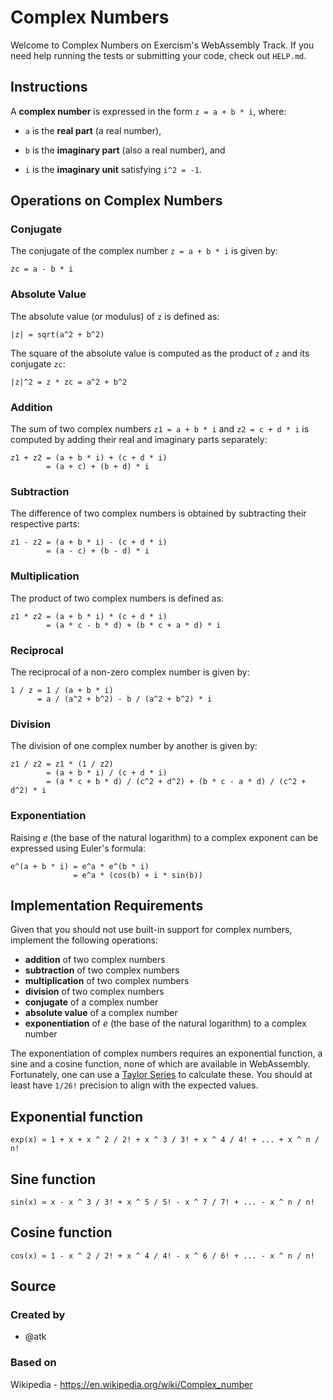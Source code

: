 # Complex Numbers

Welcome to Complex Numbers on Exercism's WebAssembly Track.
If you need help running the tests or submitting your code, check out `HELP.md`.

## Instructions

A **complex number** is expressed in the form `z = a + b * i`, where:

- `a` is the **real part** (a real number),

- `b` is the **imaginary part** (also a real number), and

- `i` is the **imaginary unit** satisfying `i^2 = -1`.

## Operations on Complex Numbers

### Conjugate

The conjugate of the complex number `z = a + b * i` is given by:

```text
zc = a - b * i
```

### Absolute Value

The absolute value (or modulus) of `z` is defined as:

```text
|z| = sqrt(a^2 + b^2)
```

The square of the absolute value is computed as the product of `z` and its conjugate `zc`:

```text
|z|^2 = z * zc = a^2 + b^2
```

### Addition

The sum of two complex numbers `z1 = a + b * i` and `z2 = c + d * i` is computed by adding their real and imaginary parts separately:

```text
z1 + z2 = (a + b * i) + (c + d * i)
        = (a + c) + (b + d) * i
```

### Subtraction

The difference of two complex numbers is obtained by subtracting their respective parts:

```text
z1 - z2 = (a + b * i) - (c + d * i)
        = (a - c) + (b - d) * i
```

### Multiplication

The product of two complex numbers is defined as:

```text
z1 * z2 = (a + b * i) * (c + d * i)
        = (a * c - b * d) + (b * c + a * d) * i
```

### Reciprocal

The reciprocal of a non-zero complex number is given by:

```text
1 / z = 1 / (a + b * i)
      = a / (a^2 + b^2) - b / (a^2 + b^2) * i
```

### Division

The division of one complex number by another is given by:

```text
z1 / z2 = z1 * (1 / z2)
        = (a + b * i) / (c + d * i)
        = (a * c + b * d) / (c^2 + d^2) + (b * c - a * d) / (c^2 + d^2) * i
```

### Exponentiation

Raising _e_ (the base of the natural logarithm) to a complex exponent can be expressed using Euler's formula:

```text
e^(a + b * i) = e^a * e^(b * i)
              = e^a * (cos(b) + i * sin(b))
```

## Implementation Requirements

Given that you should not use built-in support for complex numbers, implement the following operations:

- **addition** of two complex numbers
- **subtraction** of two complex numbers
- **multiplication** of two complex numbers
- **division** of two complex numbers
- **conjugate** of a complex number
- **absolute value** of a complex number
- **exponentiation** of _e_ (the base of the natural logarithm) to a complex number

The exponentiation of complex numbers requires an exponential function, a sine and a cosine function, none of which are available in WebAssembly. Fortunately, one can use a [Taylor Series](https://en.wikipedia.org/wiki/Taylor_series) to calculate these. You should at least have `1/26!` precision to align with the expected values.

## Exponential function

```
exp(x) ≃ 1 + x + x ^ 2 / 2! + x ^ 3 / 3! + x ^ 4 / 4! + ... + x ^ n / n!
```

## Sine function

```
sin(x) ≃ x - x ^ 3 / 3! + x ^ 5 / 5! - x ^ 7 / 7! + ... - x ^ n / n!
```

## Cosine function

```
cos(x) ≃ 1 - x ^ 2 / 2! + x ^ 4 / 4! - x ^ 6 / 6! + ... - x ^ n / n!
```

## Source

### Created by

- @atk

### Based on

Wikipedia - https://en.wikipedia.org/wiki/Complex_number